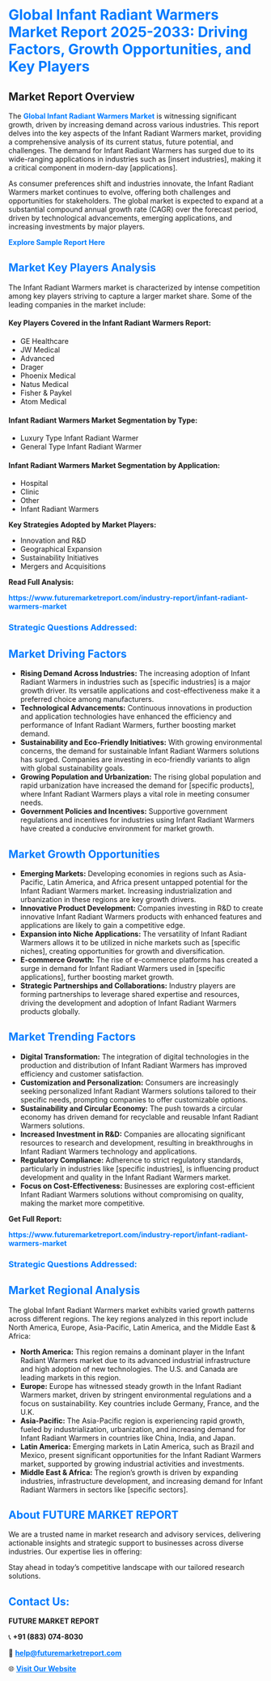 <h1 style="color: #007BFF;">Global Infant Radiant Warmers Market Report 2025-2033: Driving Factors, Growth Opportunities, and Key Players</h1>

<section id="overview">
<h2>Market Report Overview</h2>
<p>The <a href="https://www.futuremarketreport.com/industry-report/infant-radiant-warmers-market" style="color: #007BFF; text-decoration: none;"><strong>Global Infant Radiant Warmers Market</strong></a> is witnessing significant growth, driven by increasing demand across various industries. This report delves into the key aspects of the Infant Radiant Warmers market, providing a comprehensive analysis of its current status, future potential, and challenges. The demand for Infant Radiant Warmers has surged due to its wide-ranging applications in industries such as [insert industries], making it a critical component in modern-day [applications].</p>
<p>As consumer preferences shift and industries innovate, the Infant Radiant Warmers market continues to evolve, offering both challenges and opportunities for stakeholders. The global market is expected to expand at a substantial compound annual growth rate (CAGR) over the forecast period, driven by technological advancements, emerging applications, and increasing investments by major players.</p>
</section>

<section id="overview">
<p><a href="https://www.futuremarketreport.com/request-sample/reportId=124978" style="color: #007BFF; text-decoration: none;"><strong>Explore Sample Report Here</strong></a></p>
</section>

<section id="key-players">
<h2 style="color: #007BFF;">Market Key Players Analysis</h2>
<p>The Infant Radiant Warmers market is characterized by intense competition among key players striving to capture a larger market share. Some of the leading companies in the market include:</p>
<h4>Key Players Covered in the Infant Radiant Warmers Report:</h4>
<ul><li>GE Healthcare</li><li>JW Medical</li><li>Advanced</li><li>Drager</li><li>Phoenix Medical</li><li>Natus Medical</li><li>Fisher &amp; Paykel</li><li>Atom Medical</li></ul>
<h4>Infant Radiant Warmers Market Segmentation by Type:</h4>
<ul><li>Luxury Type Infant Radiant Warmer</li><li>General Type Infant Radiant Warmer</li></ul>

<h4>Infant Radiant Warmers Market Segmentation by Application:</h4>
<ul><li>Hospital</li><li>Clinic</li><li>Other</li><li>Infant Radiant Warmers</li></ul>
<p><strong>Key Strategies Adopted by Market Players:</strong></p>
<ul>
<li>Innovation and R&D</li>
<li>Geographical Expansion</li>
<li>Sustainability Initiatives</li>
<li>Mergers and Acquisitions</li>
</ul>
</section>

<section>
<p><strong>Read Full Analysis: </strong></p><a href="https://www.futuremarketreport.com/industry-report/infant-radiant-warmers-market" style="color: #007BFF; text-decoration: none;"><strong>https://www.futuremarketreport.com/industry-report/infant-radiant-warmers-market</strong></a>
<h3 style="color: #007BFF;">Strategic Questions Addressed:</h3>
</section>

<section id="driving-factors">
<h2 style="color: #007BFF;">Market Driving Factors</h2>
<ul>
<li><strong>Rising Demand Across Industries:</strong> The increasing adoption of Infant Radiant Warmers in industries such as [specific industries] is a major growth driver. Its versatile applications and cost-effectiveness make it a preferred choice among manufacturers.</li>
<li><strong>Technological Advancements:</strong> Continuous innovations in production and application technologies have enhanced the efficiency and performance of Infant Radiant Warmers, further boosting market demand.</li>
<li><strong>Sustainability and Eco-Friendly Initiatives:</strong> With growing environmental concerns, the demand for sustainable Infant Radiant Warmers solutions has surged. Companies are investing in eco-friendly variants to align with global sustainability goals.</li>
<li><strong>Growing Population and Urbanization:</strong> The rising global population and rapid urbanization have increased the demand for [specific products], where Infant Radiant Warmers plays a vital role in meeting consumer needs.</li>
<li><strong>Government Policies and Incentives:</strong> Supportive government regulations and incentives for industries using Infant Radiant Warmers have created a conducive environment for market growth.</li>
</ul>
</section>

<section id="growth-opportunities">
<h2 style="color: #007BFF;">Market Growth Opportunities</h2>
<ul>
<li><strong>Emerging Markets:</strong> Developing economies in regions such as Asia-Pacific, Latin America, and Africa present untapped potential for the Infant Radiant Warmers market. Increasing industrialization and urbanization in these regions are key growth drivers.</li>
<li><strong>Innovative Product Development:</strong> Companies investing in R&D to create innovative Infant Radiant Warmers products with enhanced features and applications are likely to gain a competitive edge.</li>
<li><strong>Expansion into Niche Applications:</strong> The versatility of Infant Radiant Warmers allows it to be utilized in niche markets such as [specific niches], creating opportunities for growth and diversification.</li>
<li><strong>E-commerce Growth:</strong> The rise of e-commerce platforms has created a surge in demand for Infant Radiant Warmers used in [specific applications], further boosting market growth.</li>
<li><strong>Strategic Partnerships and Collaborations:</strong> Industry players are forming partnerships to leverage shared expertise and resources, driving the development and adoption of Infant Radiant Warmers products globally.</li>
</ul>
</section>

<section id="trending-factors">
<h2 style="color: #007BFF;">Market Trending Factors</h2>
<ul>
<li><strong>Digital Transformation:</strong> The integration of digital technologies in the production and distribution of Infant Radiant Warmers has improved efficiency and customer satisfaction.</li>
<li><strong>Customization and Personalization:</strong> Consumers are increasingly seeking personalized Infant Radiant Warmers solutions tailored to their specific needs, prompting companies to offer customizable options.</li>
<li><strong>Sustainability and Circular Economy:</strong> The push towards a circular economy has driven demand for recyclable and reusable Infant Radiant Warmers solutions.</li>
<li><strong>Increased Investment in R&D:</strong> Companies are allocating significant resources to research and development, resulting in breakthroughs in Infant Radiant Warmers technology and applications.</li>
<li><strong>Regulatory Compliance:</strong> Adherence to strict regulatory standards, particularly in industries like [specific industries], is influencing product development and quality in the Infant Radiant Warmers market.</li>
<li><strong>Focus on Cost-Effectiveness:</strong> Businesses are exploring cost-efficient Infant Radiant Warmers solutions without compromising on quality, making the market more competitive.</li>
</ul>
</section>

<section>
<p><strong>Get Full Report: </strong></p><a href="https://www.futuremarketreport.com/industry-report/infant-radiant-warmers-market" style="color: #007BFF; text-decoration: none;"><strong>https://www.futuremarketreport.com/industry-report/infant-radiant-warmers-market</strong></a>
<h3 style="color: #007BFF;">Strategic Questions Addressed:</h3>
</section>


<section id="regional-analysis">
<h2 style="color: #007BFF;">Market Regional Analysis</h2>
<p>The global Infant Radiant Warmers market exhibits varied growth patterns across different regions. The key regions analyzed in this report include North America, Europe, Asia-Pacific, Latin America, and the Middle East & Africa:</p>
<ul>
<li><strong>North America:</strong> This region remains a dominant player in the Infant Radiant Warmers market due to its advanced industrial infrastructure and high adoption of new technologies. The U.S. and Canada are leading markets in this region.</li>
<li><strong>Europe:</strong> Europe has witnessed steady growth in the Infant Radiant Warmers market, driven by stringent environmental regulations and a focus on sustainability. Key countries include Germany, France, and the U.K.</li>
<li><strong>Asia-Pacific:</strong> The Asia-Pacific region is experiencing rapid growth, fueled by industrialization, urbanization, and increasing demand for Infant Radiant Warmers in countries like China, India, and Japan.</li>
<li><strong>Latin America:</strong> Emerging markets in Latin America, such as Brazil and Mexico, present significant opportunities for the Infant Radiant Warmers market, supported by growing industrial activities and investments.</li>
<li><strong>Middle East & Africa:</strong> The region’s growth is driven by expanding industries, infrastructure development, and increasing demand for Infant Radiant Warmers in sectors like [specific sectors].</li>
</ul>
</section>

<footer>
<h2 style="color: #007BFF;">About FUTURE MARKET REPORT</h2>
<p>We are a trusted name in market research and advisory services, delivering actionable insights and strategic support to businesses across diverse industries. Our expertise lies in offering:</p>

<p>Stay ahead in today’s competitive landscape with our tailored research solutions.</p>

<h2 style="color: #007BFF;">Contact Us:</h2>
<p><strong>FUTURE MARKET REPORT</strong></p>
<p>📞 <strong>+91 (883) 074-8030</strong></p>
<p>📧 <strong><a href="mailto:help@futuremarketreport.com" style="color: #007BFF;">help@futuremarketreport.com</a></strong></p>
<p>🌐 <strong><a href="https://www.futuremarketreport.com/" style="color: #007BFF;">Visit Our Website</a></strong></p>
</footer>